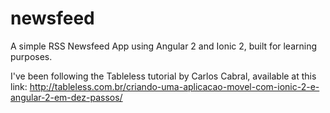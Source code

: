 # newsfeed
A simple RSS Newsfeed App using Angular 2 and Ionic 2, built for learning purposes.

I've been following the Tableless tutorial by Carlos Cabral, available at this link: 
http://tableless.com.br/criando-uma-aplicacao-movel-com-ionic-2-e-angular-2-em-dez-passos/
